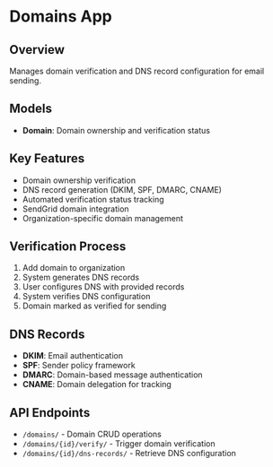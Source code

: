 # Domains App

## Overview
Manages domain verification and DNS record configuration for email sending.

## Models
- **Domain**: Domain ownership and verification status

## Key Features
- Domain ownership verification
- DNS record generation (DKIM, SPF, DMARC, CNAME)
- Automated verification status tracking
- SendGrid domain integration
- Organization-specific domain management

## Verification Process
1. Add domain to organization
2. System generates DNS records
3. User configures DNS with provided records
4. System verifies DNS configuration
5. Domain marked as verified for sending

## DNS Records
- **DKIM**: Email authentication
- **SPF**: Sender policy framework
- **DMARC**: Domain-based message authentication
- **CNAME**: Domain delegation for tracking

## API Endpoints
- `/domains/` - Domain CRUD operations
- `/domains/{id}/verify/` - Trigger domain verification
- `/domains/{id}/dns-records/` - Retrieve DNS configuration
